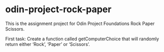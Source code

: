 # odin-project-rock-paper

This is the assignment project for Odin Project Foundations Rock Paper Scissors.

First task:
Create a function called getComputerChoice that will randomly return either ‘Rock’, ‘Paper’ or ‘Scissors’. 